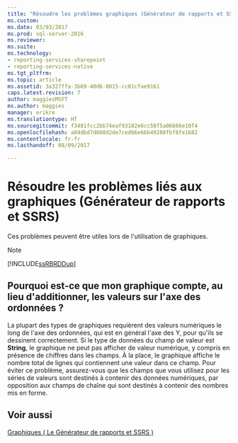 ```yaml
---
title: "Résoudre les problèmes graphiques (Générateur de rapports et SSRS) | Documents Microsoft"
ms.custom: 
ms.date: 03/03/2017
ms.prod: sql-server-2016
ms.reviewer: 
ms.suite: 
ms.technology:
- reporting-services-sharepoint
- reporting-services-native
ms.tgt_pltfrm: 
ms.topic: article
ms.assetid: 3a327ffa-3b69-40d6-8015-cc01cfae9161
caps.latest.revision: 7
author: maggiesMSFT
ms.author: maggies
manager: erikre
ms.translationtype: HT
ms.sourcegitcommit: f3481fcc2bb74eaf93182e6cc58f5a06666e10f4
ms.openlocfilehash: a84dbd7d608d2de7ced66e66b49288fbf8fe1682
ms.contentlocale: fr-fr
ms.lasthandoff: 08/09/2017

---
```

# <a name="troubleshoot-charts-report-builder-and-ssrs"></a>Résoudre les problèmes liés aux graphiques (Générateur de rapports et SSRS)
  Ces problèmes peuvent être utiles lors de l'utilisation de graphiques.  
  
> [!NOTE]  
>  [!INCLUDE[ssRBRDDup](../../includes/ssrbrddup-md.md)]  
  
## <a name="why-does-my-chart-count-not-sum-the-values-on-the-value-axis"></a>Pourquoi est-ce que mon graphique compte, au lieu d'additionner, les valeurs sur l'axe des ordonnées ?  
 La plupart des types de graphiques requièrent des valeurs numériques le long de l'axe des ordonnées, qui est en général l'axe des Y, pour qu'ils se dessinent correctement. Si le type de données du champ de valeur est **String**, le graphique ne peut pas afficher de valeur numérique, y compris en présence de chiffres dans les champs. À la place, le graphique affiche le nombre total de lignes qui contiennent une valeur dans ce champ. Pour éviter ce problème, assurez-vous que les champs que vous utilisez pour les séries de valeurs sont destinés à contenir des données numériques, par opposition aux champs de chaîne qui sont destinés à contenir des nombres mis en forme.  
  
## <a name="see-also"></a>Voir aussi  
 [Graphiques &#40; Le Générateur de rapports et SSRS &#41;](../../reporting-services/report-design/charts-report-builder-and-ssrs.md)  
  
  
